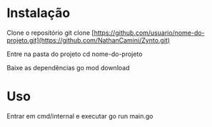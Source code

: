 # Instalação

Clone o repositório
git clone [https://github.com/usuario/nome-do-projeto.git](https://github.com/NathanCamini/Zynto.git)

Entre na pasta do projeto
cd nome-do-projeto

Baixe as dependências
go mod download

# Uso

Entrar em cmd/internal e executar
go run main.go
